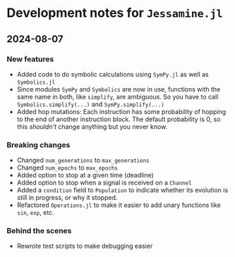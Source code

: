 # Development notes for `Jessamine.jl`

## 2024-08-07

### New features

- Added code to do symbolic calculations using `SymPy.jl` as well as `Symbolics.jl`
- Since modules `SymPy` and `Symbolics` are now in use, functions with the same name in both, like `simplify`, are ambiguous.
So you have to call `Symbolics.simplify(...)` and `SymPy.simplify(...)`
- Added hop mutations: Each instruction has some probability of hopping to the end of another instruction block.
The default probability is 0, so this *shouldn't* change anything but you never know.

### Breaking changes

- Changed `num_generations` to `max_generations`
- Changed `num_epochs` to `max_epochs`
- Added option to stop at a given time (deadline)
- Added option to stop when a signal is received on a `Channel`
- Added a `condition` field to `Population` to indicate whether its evolution is still in progress, or why it stopped.
- Refactored `Operations.jl` to make it easier to add unary functions like `sin`, `exp`, etc.

### Behind the scenes

- Rewrote test scripts to make debugging easier
